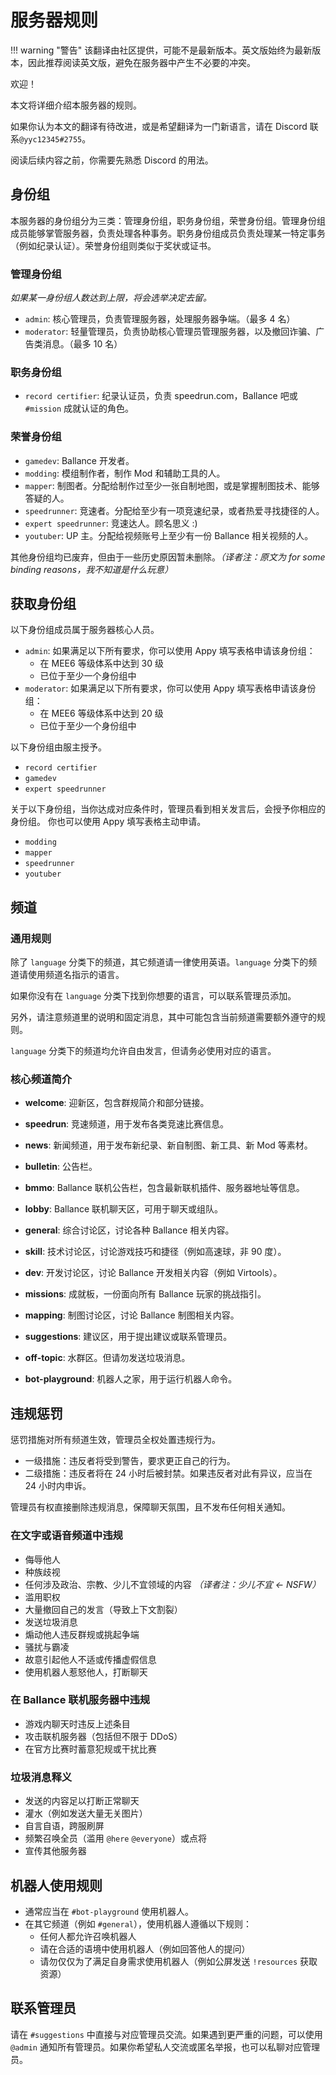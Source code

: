 # 服务器规则

!!! warning "警告"
该翻译由社区提供，可能不是最新版本。英文版始终为最新版本，因此推荐阅读英文版，避免在服务器中产生不必要的冲突。

欢迎！

本文将详细介绍本服务器的规则。

如果你认为本文的翻译有待改进，或是希望翻译为一门新语言，请在 Discord 联系`@yyc12345#2755`。

阅读后续内容之前，你需要先熟悉 Discord 的用法。

## 身份组

本服务器的身份组分为三类：管理身份组，职务身份组，荣誉身份组。管理身份组成员能够掌管服务器，负责处理各种事务。职务身份组成员负责处理某一特定事务（例如纪录认证）。荣誉身份组则类似于奖状或证书。

### 管理身份组

_如果某一身份组人数达到上限，将会选举决定去留。_

- `admin`: 核心管理员，负责管理服务器，处理服务器争端。（最多 4 名）
- `moderator`: 轻量管理员，负责协助核心管理员管理服务器，以及撤回诈骗、广告类消息。（最多 10 名）

### 职务身份组

- `record certifier`: 纪录认证员，负责 speedrun.com，Ballance 吧或 `#mission` 成就认证的角色。

### 荣誉身份组

- `gamedev`: Ballance 开发者。
- `modding`: 模组制作者，制作 Mod 和辅助工具的人。
- `mapper`: 制图者。分配给制作过至少一张自制地图，或是掌握制图技术、能够答疑的人。
- `speedrunner`: 竞速者。分配给至少有一项竞速纪录，或者热爱寻找捷径的人。
- `expert speedrunner`: 竞速达人。顾名思义 :)
- `youtuber`: UP 主。分配给视频账号上至少有一份 Ballance 相关视频的人。

其他身份组均已废弃，但由于一些历史原因暂未删除。_（译者注：原文为 for some binding reasons，我不知道是什么玩意）_

## 获取身份组

以下身份组成员属于服务器核心人员。

- `admin`: 如果满足以下所有要求，你可以使用 Appy 填写表格申请该身份组：
  - 在 MEE6 等级体系中达到 30 级
  - 已位于至少一个身份组中
- `moderator`: 如果满足以下所有要求，你可以使用 Appy 填写表格申请该身份组：
  - 在 MEE6 等级体系中达到 20 级
  - 已位于至少一个身份组中

以下身份组由服主授予。

- `record certifier`
- `gamedev`
- `expert speedrunner`

关于以下身份组，当你达成对应条件时，管理员看到相关发言后，会授予你相应的身份组。
你也可以使用 Appy 填写表格主动申请。

- `modding`
- `mapper`
- `speedrunner`
- `youtuber`

## 频道

### 通用规则

除了 `language` 分类下的频道，其它频道请一律使用英语。`language` 分类下的频道请使用频道名指示的语言。

如果你没有在 `language` 分类下找到你想要的语言，可以联系管理员添加。

另外，请注意频道里的说明和固定消息，其中可能包含当前频道需要额外遵守的规则。

`language` 分类下的频道均允许自由发言，但请务必使用对应的语言。

### 核心频道简介

- **welcome**: 迎新区，包含群规简介和部分链接。
- **speedrun**: 竞速频道，用于发布各类竞速比赛信息。
- **news**: 新闻频道，用于发布新纪录、新自制图、新工具、新 Mod 等素材。
- **bulletin**: 公告栏。

- **bmmo**: Ballance 联机公告栏，包含最新联机插件、服务器地址等信息。
- **lobby**: Ballance 联机聊天区，可用于聊天或组队。

- **general**: 综合讨论区，讨论各种 Ballance 相关内容。
- **skill**: 技术讨论区，讨论游戏技巧和捷径（例如高速球，非 90 度）。
- **dev**: 开发讨论区，讨论 Ballance 开发相关内容（例如 Virtools）。
- **missions**: 成就板，一份面向所有 Ballance 玩家的挑战指引。
- **mapping**: 制图讨论区，讨论 Ballance 制图相关内容。
- **suggestions**: 建议区，用于提出建议或联系管理员。
- **off-topic**: 水群区。但请勿发送垃圾消息。

- **bot-playground**: 机器人之家，用于运行机器人命令。

## 违规惩罚

惩罚措施对所有频道生效，管理员全权处置违规行为。

- 一级措施：违反者将受到警告，要求更正自己的行为。
- 二级措施：违反者将在 24 小时后被封禁。如果违反者对此有异议，应当在 24 小时内申诉。

管理员有权直接删除违规消息，保障聊天氛围，且不发布任何相关通知。

### 在文字或语音频道中违规

- 侮辱他人
- 种族歧视
- 任何涉及政治、宗教、少儿不宜领域的内容 _（译者注：少儿不宜 ← NSFW）_
- 滥用职权
- 大量撤回自己的发言（导致上下文割裂）
- 发送垃圾消息
- 煽动他人违反群规或挑起争端
- 骚扰与霸凌
- 故意引起他人不适或传播虚假信息
- 使用机器人惹怒他人，打断聊天

### 在 Ballance 联机服务器中违规

- 游戏内聊天时违反上述条目
- 攻击联机服务器（包括但不限于 DDoS）
- 在官方比赛时蓄意犯规或干扰比赛

### 垃圾消息释义

- 发送的内容足以打断正常聊天
- 灌水（例如发送大量无关图片）
- 自言自语，跨服刷屏
- 频繁召唤全员（滥用 `@here` `@everyone`）或点将
- 宣传其他服务器

## 机器人使用规则

- 通常应当在 `#bot-playground` 使用机器人。
- 在其它频道（例如 `#general`），使用机器人遵循以下规则：
  - 任何人都允许召唤机器人
  - 请在合适的语境中使用机器人（例如回答他人的提问）
  - 请勿仅仅为了满足自身需求使用机器人（例如公屏发送 `!resources` 获取资源）

## 联系管理员

请在 `#suggestions` 中直接与对应管理员交流。如果遇到更严重的问题，可以使用 `@admin` 通知所有管理员。如果你希望私人交流或匿名举报，也可以私聊对应管理员。
